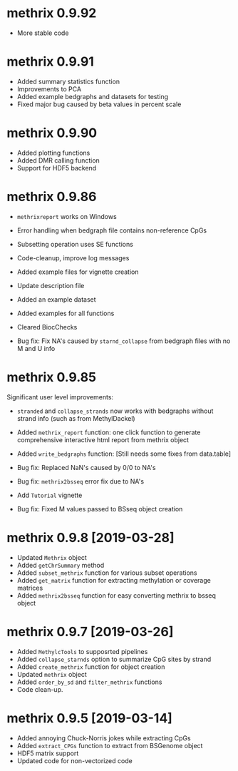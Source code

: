 # methrix 0.9.92
* More stable code

# methrix 0.9.91
* Added summary statistics function
* Improvements to PCA
* Added example bedgraphs and datasets for testing
* Fixed major bug caused by beta values in percent scale

# methrix 0.9.90

* Added plotting functions
* Added DMR calling function
* Support for HDF5 backend

# methrix 0.9.86

* `methrixreport` works on Windows
* Error handling when bedgraph file contains non-reference CpGs
* Subsetting operation uses SE functions
* Code-cleanup, improve log messages
* Added example files for vignette creation
* Update description file
* Added an example dataset
* Added examples for all functions
* Cleared BiocChecks

* Bug fix: Fix NA's caused by `starnd_collapse` from bedgraph files with no M and U info

# methrix 0.9.85

Significant user level improvements:
* `stranded` and `collapse_strands` now works with bedgraphs without strand info (such as from MethylDackel)
* Added `methrix_report` function: one click function to generate comprehensive interactive html report from methrix object
* Added `write_bedgraphs` function: [Still needs some fixes from data.table]

* Bug fix: Replaced NaN's caused by 0/0 to NA's
* Bug fix: `methrix2bsseq` error fix due to NA's
* Add `Tutorial` vignette
* Bug fix: Fixed M values passed to BSseq object creation

# methrix 0.9.8 [2019-03-28]

* Updated `Methrix` object
* Added `getChrSummary` method
* Added `subset_methrix` function for various subset operations
* Added `get_matrix` function for extracting methylation or coverage matrices
* Added `methrix2bsseq` function for easy converting methrix to bsseq object

# methrix 0.9.7 [2019-03-26]

* Added `MethylcTools` to supposrted pipelines
* Added `collapse_starnds` option to summarize CpG sites by strand
* Added `create_methrix` function for object creation
* Updated `methrix` object
* Added `order_by_sd` and `filter_methrix` functions
* Code clean-up.

# methrix 0.9.5 [2019-03-14]

* Added annoying Chuck-Norris jokes while extracting CpGs
* Added `extract_CPGs` function to extract from BSGenome object
* HDF5 matrix support
* Updated code for non-vectorized code
